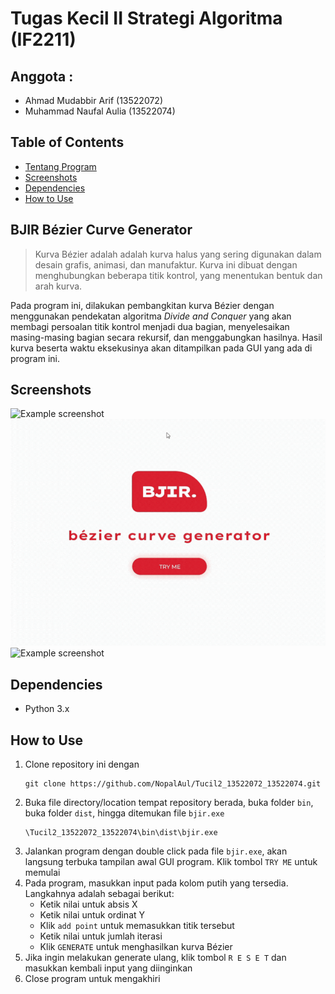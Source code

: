 # Tugas Kecil II Strategi Algoritma (IF2211)
## Anggota :
- Ahmad Mudabbir Arif   (13522072)
- Muhammad Naufal Aulia (13522074)


## Table of Contents
* [Tentang Program](#bezier)
* [Screenshots](#screenshots)
* [Dependencies](#dependencies)
* [How to Use](#how-to-use)


## BJIR Bézier Curve Generator <a href="bezier"></a>
>  Kurva Bézier adalah adalah kurva halus yang sering digunakan dalam desain grafis, animasi, dan manufaktur. Kurva ini dibuat dengan menghubungkan beberapa titik kontrol, yang menentukan bentuk dan arah kurva.

Pada program ini, dilakukan pembangkitan kurva Bézier dengan menggunakan pendekatan algoritma _Divide and Conquer_ yang akan membagi persoalan titik kontrol menjadi dua bagian, menyelesaikan masing-masing bagian secara rekursif, dan menggabungkan hasilnya. Hasil kurva beserta waktu eksekusinya akan ditampilkan pada GUI yang ada di program ini.


## Screenshots <a href="screenshots"></a>
![Example screenshot](./readme_img/txt.gif)
![Example screenshot](bjir.gif)
![Example screenshot](./readme_img/2.png)

## Dependencies <a href="dependencies"></a>
- Python 3.x

## How to Use <a href="how-to-use"></a>
1. Clone repository ini dengan 
    ```
    git clone https://github.com/NopalAul/Tucil2_13522072_13522074.git
    ```
2. Buka file directory/location tempat repository berada, buka folder `bin`, buka folder `dist`, hingga ditemukan file `bjir.exe`
    ```
    \Tucil2_13522072_13522074\bin\dist\bjir.exe
    ```
3. Jalankan program dengan double click pada file `bjir.exe`, akan langsung terbuka tampilan awal GUI program. Klik tombol `TRY ME` untuk memulai
4. Pada program, masukkan input pada kolom putih yang tersedia. Langkahnya adalah sebagai berikut:
    - Ketik nilai untuk absis X
    - Ketik nilai untuk ordinat Y
    - Klik `add point` untuk memasukkan titik tersebut
    - Ketik nilai untuk jumlah iterasi
    - Klik `GENERATE` untuk menghasilkan kurva Bézier
5. Jika ingin melakukan generate ulang, klik tombol `R E S E T` dan masukkan kembali input yang diinginkan
6. Close program untuk mengakhiri

